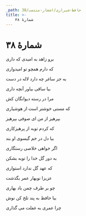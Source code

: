 ```yaml
---
_path: حافظ-شیرازی/اشعار-منتسب/38
title: >-
    شمارهٔ ۳۸
---
```

# شمارهٔ ۳۸

<div class="b" id="bn1"><div class="m1"><p>برو زاهد به امیدی که داری</p></div>
<div class="m2"><p>که دارم همچو تو امیدواری</p></div></div>
<div class="b" id="bn2"><div class="m1"><p>به جز ساغر چه دارد لاله در دست</p></div>
<div class="m2"><p>بیا ساقی بیاور آنچه داری</p></div></div>
<div class="b" id="bn3"><div class="m1"><p>مرا در رسته دیوانگان کش</p></div>
<div class="m2"><p>که مستی خوشتر است از هوشیاری</p></div></div>
<div class="b" id="bn4"><div class="m1"><p>بپرهیز از من ای صوفی بپرهیز</p></div>
<div class="m2"><p>که کردم توبه از پرهیزکاری</p></div></div>
<div class="b" id="bn5"><div class="m1"><p>بیا دل در خم گیسوی او بند</p></div>
<div class="m2"><p>اگر خواهی خلاصی رستگاری</p></div></div>
<div class="b" id="bn6"><div class="m1"><p>به دور گل خدا را توبه بشکن</p></div>
<div class="m2"><p>که عهد گل ندارد استواری</p></div></div>
<div class="b" id="bn7"><div class="m1"><p>عزیزا نوبهار عمر بگذشت</p></div>
<div class="m2"><p>چو بر طرف چمن باد بهاری</p></div></div>
<div class="b" id="bn8"><div class="m1"><p>بیا حافظ به پند تلخ کن نوش</p></div>
<div class="m2"><p>چرا عمری به غفلت می گذاری</p></div></div>
